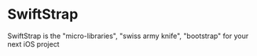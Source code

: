 # SwiftStrap
SwiftStrap is the "micro-libraries", "swiss army knife", "bootstrap" for your next iOS project
